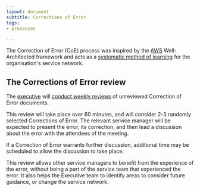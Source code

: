 ```yaml
---
layout: document
subtitle: Corrections of Error
tags:
- processes

---
```

The Correction of Error (CoE) process was inspired by the [AWS](https://wa.aws.amazon.com/wat.concept.coe.en.html) Well-Architected framework and acts as a [systematic method of learning](/doctrine#do-we-use-systematic-mechanisms-of-learning) for the organisation's service network.

## The Corrections of Error review

The [executive](/executive) will [conduct weekly reviews](/executive#review-correction-of-error-documents) of unreviewed Correction of Error documents.

This review will take place over 60 minutes, and will consider 2-3 randomly selected Corrections of Error. The relevant service manager will be expected to present the error, its correction, and then lead a discussion about the error with the attendees of the meeting.

If a Correction of Error warrants further discussion, additional time may be scheduled to allow the discussion to take place.

This review allows other service managers to benefit from the experience of the error, without being a part of the service team that experienced the error. It also helps the Executive team to identify areas to consider future guidance, or change the service network.